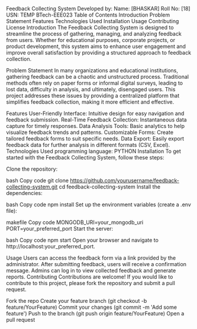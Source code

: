 Feedback Collecting System
Developed by:
Name: [BHASKAR]
Roll No: [18]
USN: TEMP BTech-EEE023
Table of Contents
Introduction
Problem Statement
Features
Technologies Used
Installation
Usage
Contributing
License
Introduction
The Feedback Collecting System is designed to streamline the process of gathering, managing, and analyzing feedback from users. Whether for educational purposes, corporate projects, or product development, this system aims to enhance user engagement and improve overall satisfaction by providing a structured approach to feedback collection.

Problem Statement
In many organizations and educational institutions, gathering feedback can be a chaotic and unstructured process. Traditional methods often rely on paper forms or informal digital surveys, leading to lost data, difficulty in analysis, and ultimately, disengaged users. This project addresses these issues by providing a centralized platform that simplifies feedback collection, making it more efficient and effective.

Features
User-Friendly Interface: Intuitive design for easy navigation and feedback submission.
Real-Time Feedback Collection: Instantaneous data capture for timely responses.
Data Analysis Tools: Basic analytics to help visualize feedback trends and patterns.
Customizable Forms: Create tailored feedback forms to suit specific needs.
Data Export: Easily export feedback data for further analysis in different formats (CSV, Excel).
Technologies Used
programming language: PYTHON
Installation
To get started with the Feedback Collecting System, follow these steps:

Clone the repository:

bash
Copy code
git clone https://github.com/yourusername/feedback-collecting-system.git
cd feedback-collecting-system
Install the dependencies:

bash
Copy code
npm install
Set up the environment variables (create a .env file):

makefile
Copy code
MONGODB_URI=your_mongodb_uri
PORT=your_preferred_port
Start the server:

bash
Copy code
npm start
Open your browser and navigate to http://localhost:your_preferred_port.

Usage
Users can access the feedback form via a link provided by the administrator.
After submitting feedback, users will receive a confirmation message.
Admins can log in to view collected feedback and generate reports.
Contributing
Contributions are welcome! If you would like to contribute to this project, please fork the repository and submit a pull request.

Fork the repo
Create your feature branch (git checkout -b feature/YourFeature)
Commit your changes (git commit -m 'Add some feature')
Push to the branch (git push origin feature/YourFeature)
Open a pull request
